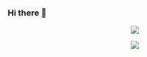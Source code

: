 ### Hi there 👋

<p align = "center">
  <img src="https://github-readme-stats.vercel.app/api?username=y-jlord&show_icons=true&theme=tokyonight"/>
</p>
<p align = "center">
  <img src="https://github-readme-stats.vercel.app/api/top-langs/?username=y-jlord&show_icons=true&theme=tokyonight"/>
</p> 


<!--
**y-jlord/y-jlord** is a ✨ _special_ ✨ repository because its `README.md` (this file) appears on your GitHub profile.

Here are some ideas to get you started:

- 🔭 I’m currently working on ...
- 🌱 I’m currently learning ...
- 👯 I’m looking to collaborate on ...
- 🤔 I’m looking for help with ...
- 💬 Ask me about ...
- 📫 How to reach me: ...
- 😄 Pronouns: ...
- ⚡ Fun fact: ...

-->
